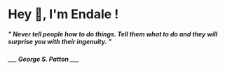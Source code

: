 <h1 title="head"> Hey 👋, I'm Endale !</h1>

**<h5><i>" Never tell people how to do things. Tell them what to do and they will surprise you with their ingenuity. "</i></h5>**

*<b>___ George S. Patton ___</b>*
